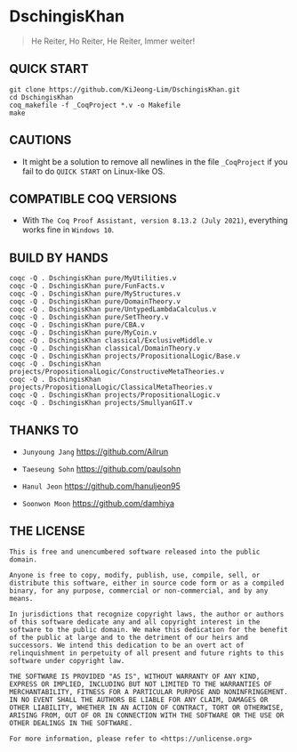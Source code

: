 # DschingisKhan

> He Reiter, Ho Reiter, He Reiter, Immer weiter!

## QUICK START

```
git clone https://github.com/KiJeong-Lim/DschingisKhan.git
cd DschingisKhan
coq_makefile -f _CoqProject *.v -o Makefile
make
```

## CAUTIONS

- It might be a solution to remove all newlines in the file `_CoqProject` if you fail to do `QUICK START` on Linux-like OS.

## COMPATIBLE COQ VERSIONS

- With `The Coq Proof Assistant, version 8.13.2 (July 2021)`, everything works fine in `Windows 10`.

## BUILD BY HANDS

```
coqc -Q . DschingisKhan pure/MyUtilities.v
coqc -Q . DschingisKhan pure/FunFacts.v
coqc -Q . DschingisKhan pure/MyStructures.v
coqc -Q . DschingisKhan pure/DomainTheory.v
coqc -Q . DschingisKhan pure/UntypedLambdaCalculus.v
coqc -Q . DschingisKhan pure/SetTheory.v
coqc -Q . DschingisKhan pure/CBA.v
coqc -Q . DschingisKhan pure/MyCoin.v
coqc -Q . DschingisKhan classical/ExclusiveMiddle.v
coqc -Q . DschingisKhan classical/DomainTheory.v
coqc -Q . DschingisKhan projects/PropositionalLogic/Base.v
coqc -Q . DschingisKhan projects/PropositionalLogic/ConstructiveMetaTheories.v
coqc -Q . DschingisKhan projects/PropositionalLogic/ClassicalMetaTheories.v
coqc -Q . DschingisKhan projects/PropositionalLogic.v
coqc -Q . DschingisKhan projects/SmullyanGIT.v
```

## THANKS TO

- `Junyoung Jang` https://github.com/Ailrun

- `Taeseung Sohn` https://github.com/paulsohn

- `Hanul Jeon` https://github.com/hanuljeon95

- `Soonwon Moon` https://github.com/damhiya

## THE LICENSE

```
This is free and unencumbered software released into the public domain.

Anyone is free to copy, modify, publish, use, compile, sell, or
distribute this software, either in source code form or as a compiled
binary, for any purpose, commercial or non-commercial, and by any
means.

In jurisdictions that recognize copyright laws, the author or authors
of this software dedicate any and all copyright interest in the
software to the public domain. We make this dedication for the benefit
of the public at large and to the detriment of our heirs and
successors. We intend this dedication to be an overt act of
relinquishment in perpetuity of all present and future rights to this
software under copyright law.

THE SOFTWARE IS PROVIDED "AS IS", WITHOUT WARRANTY OF ANY KIND,
EXPRESS OR IMPLIED, INCLUDING BUT NOT LIMITED TO THE WARRANTIES OF
MERCHANTABILITY, FITNESS FOR A PARTICULAR PURPOSE AND NONINFRINGEMENT.
IN NO EVENT SHALL THE AUTHORS BE LIABLE FOR ANY CLAIM, DAMAGES OR
OTHER LIABILITY, WHETHER IN AN ACTION OF CONTRACT, TORT OR OTHERWISE,
ARISING FROM, OUT OF OR IN CONNECTION WITH THE SOFTWARE OR THE USE OR
OTHER DEALINGS IN THE SOFTWARE.

For more information, please refer to <https://unlicense.org>
```
